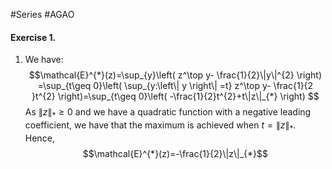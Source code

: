 #Series #AGAO 

#### Exercise 1. 
1. We have: $$\mathcal{E}^{*}(z)=\sup_{y}\left( z^\top y- \frac{1}{2}\|y\|^{2} \right) =\sup_{t\geq 0}\left( \sup_{y:\left\| y \right\| =t} z^\top y- \frac{1}{2 }t^{2} \right)=\sup_{t\geq 0}\left( -\frac{1}{2}t^{2}+t\|z\|_{*} \right) $$As $\|z\|_{*}\geq 0$ and we have a quadratic function with a negative leading coefficient, we have that the maximum is achieved when $t=\|z\|_{*}$. Hence, $$\mathcal{E}^{*}(z)=-\frac{1}{2}\|z\|_{*}$$
